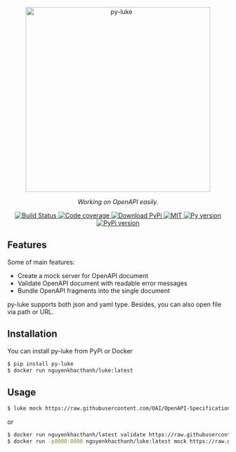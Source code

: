<p align="center">
  <img width="420px" src="https://i.ibb.co/0BPYdRk/luke.png" alt='py-luke'>
</p>
<p align="center">
    <em>Working on OpenAPI easily.</em>
</p>
<p align="center">
    <a href="https://github.com/magiskboy/luke/actions">
        <img src="https://github.com/magiskboy/luke/actions/workflows/test-suite.yml/badge.svg" alt="Build Status">
    </a>
    <a href="https://app.codecov.io/gh/magiskboy/luke">
        <img src="https://img.shields.io/codecov/c/github/magiskboy/luke" alt="Code coverage">
    </a>
    <a href="https://pypi.org/project/py-luke/">
        <img src="https://img.shields.io/pypi/dd/py-luke" alt="Download PyPi">
    </a>
    <a href="https://github.com/magiskboy/luke/blob/main/LICENSE">
        <img src="https://img.shields.io/github/license/magiskboy/luke" alt="MIT">
    </a>
    <a href="https://pypi.org/project/py-luke/">
        <img src="https://img.shields.io/pypi/pyversions/py-luke" alt="Py version">
    </a>
    <a href="https://pypi.org/project/py-luke/">
        <img src="https://img.shields.io/pypi/v/py-luke" alt="PyPi version">
    </a>
</p>


## Features

Some of main features:

- Create a mock server for OpenAPI document
- Validate OpenAPI document with readable error messages
- Bundle OpenAPI fragments into the single document

py-luke supports both json and yaml type. Besides, you can also open file via path or URL.

## Installation

You can install py-luke from PyPi or Docker

```bash
$ pip install py-luke
$ docker run nguyenkhacthanh/luke:latest
```

## Usage

```bash
$ luke mock https://raw.githubusercontent.com/OAI/OpenAPI-Specification/main/examples/v3.0/petstore.yaml
```

or

```bash
$ docker run nguyenkhacthanh/latest validate https://raw.githubusercontent.com/OAI/OpenAPI-Specification/main/examples/v3.0/petstore.yaml
$ docker run -p8000:8000 nguyenkhacthanh/luke:latest mock https://raw.githubusercontent.com/OAI/OpenAPI-Specification/main/examples/v3.0/petstore.yaml
```
